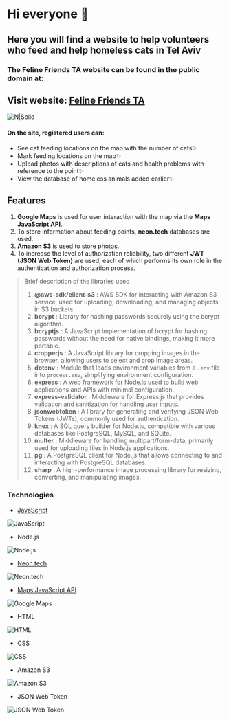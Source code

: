 # Hi everyone 👋
## Here you will find a website to help volunteers who feed and help homeless cats in Tel Aviv

### The Feline Friends TA website can be found in the public domain at:
## Visit website: [Feline Friends TA](https://mighty-beach-70402-96eee71ac1d0.herokuapp.com/)

![N|Solid](https://img.icons8.com/?size=100&id=raZsEA7peQ1p&format=png&color=000000)

#### On the site, registered users can:
- See cat feeding locations on the map with the number of cats✨
- Mark feeding locations on the map✨
- Upload photos with descriptions of cats and health problems with reference to the point✨
- View the database of homeless animals added earlier✨

## Features
1. **Google Maps** is used for user interaction with the map via the **Maps JavaScript API**.
2. To store information about feeding points, **neon.tech** databases are used.
3. **Amazon S3** is used to store photos.
4. To increase the level of authorization reliability, two different **JWT (JSON Web Token)** are used, each of which performs its own role in the authentication and authorization process.

> Brief description of the libraries used
>
> 1. **@aws-sdk/client-s3** : AWS SDK for interacting with Amazon S3 service, used for uploading, downloading, and managing objects in S3 buckets.
> 2. **bcrypt** : Library for hashing passwords securely using the bcrypt algorithm.
> 3. **bcryptjs** : A JavaScript implementation of bcrypt for hashing passwords without the need for native bindings, making it more portable.
> 4. **cropperjs** : A JavaScript library for cropping images in the browser, allowing users to select and crop image areas.
> 5. **dotenv** : Module that loads environment variables from a `.env` file into `process.env`, simplifying environment configuration.
> 6. **express** : A web framework for Node.js used to build web applications and APIs with minimal configuration.
> 7. **express-validator** : Middleware for Express.js that provides validation and sanitization for handling user inputs.
> 8. **jsonwebtoken** : A library for generating and verifying JSON Web Tokens (JWTs), commonly used for authentication.
> 9. **knex** : A SQL query builder for Node.js, compatible with various databases like PostgreSQL, MySQL, and SQLite.
> 10. **multer** : Middleware for handling multipart/form-data, primarily used for uploading files in Node.js applications.
> 11. **pg** : A PostgreSQL client for Node.js that allows connecting to and interacting with PostgreSQL databases.
> 12. **sharp** : A high-performance image processing library for resizing, converting, and manipulating images.

### Technologies
- [JavaScript](https://www.w3schools.com/js/DEFAULT.asp)

![JavaScript](https://img.icons8.com/?size=100&id=108784&format=png&color=000000)

- Node.js

![Node.js](https://img.icons8.com/?size=100&id=33039&format=png&color=000000)

- [Neon.tech](https://neon.tech)

![Neon.tech](https://encrypted-tbn0.gstatic.com/images?q=tbn:ANd9GcTY6nnndCqRbP7Vy7QtwR3DhU9N9JbCashZWg&s)

- [Maps JavaScript API](https://console.cloud.google.com/apis/api/maps-backend.googleapis.com/overview?hl=ru&project=numeric-mile-436012-t8)

![Google Maps](https://img.icons8.com/?size=100&id=21896&format=png&color=000000)

- HTML

![HTML](https://img.icons8.com/?size=100&id=20909&format=png&color=000000)

- CSS

![CSS](https://img.icons8.com/?size=100&id=7gdY5qNXaKC0&format=png&color=000000)

- Amazon S3

![Amazon S3](https://img.icons8.com/?size=100&id=33039&format=png&color=000000)

- JSON Web Token

![JSON Web Token](https://img.icons8.com/?size=100&id=rHpveptSuwDz&format=png&color=000000)